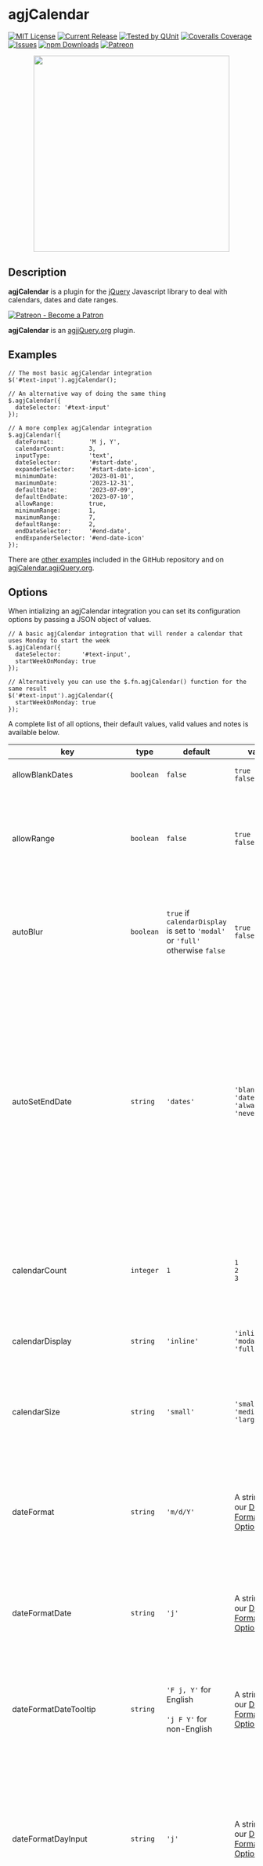 # agjCalendar

[![MIT License](https://img.shields.io/badge/license-MIT-0366d6.png?colorB=0366d6&style=flat-square)](https://github.com/andrewgjohnson/agjCalendar/blob/master/LICENSE)
[![Current Release](https://img.shields.io/github/release/andrewgjohnson/agjCalendar.png?colorB=0366d6&style=flat-square&logoColor=white&logo=github)](https://github.com/andrewgjohnson/agjCalendar/releases)
[![Tested by QUnit](https://img.shields.io/badge/qunit-passing-0366d6.png?colorB=0366d6&style=flat-square)](https://agjCalendar.agjjQuery.org/tests/index.html)
[![Coveralls Coverage](https://img.shields.io/coverallsCoverage/github/andrewgjohnson/agjCalendar.png?colorB=0366d6&style=flat-square&logoColor=white&logo=coveralls)](https://coveralls.io/github/andrewgjohnson/agjCalendar)
[![Issues](https://img.shields.io/github/issues/andrewgjohnson/agjCalendar.png?colorB=0366d6&style=flat-square&logoColor=white&logo=github)](https://github.com/andrewgjohnson/agjCalendar/issues)
[![npm Downloads](https://img.shields.io/npm/dt/agjcalendar.png?colorB=0366d6&style=flat-square&logoColor=white&logo=npm)](https://www.npmjs.com/package/agjcalendar)
[![Patreon](https://img.shields.io/endpoint.png?url=https%3A%2F%2Fshieldsio-patreon.vercel.app%2Fapi%3Fusername%3Dagjopensource%26type%3Dpatrons&colorB=0366d6&style=flat-square&logoColor=white&logo=patreon)](https://patreon.com/agjopensource)

<p align="center">
  <a href="https://agjcalendar.agjjquery.org/" title="">
    <img src="https://agjcalendar.agjjquery.org/documentation/agjCalendar.agjjQuery.org/images/avatar.png" alt="" title="" width="400" height="400" id="avatar" />
  </a>
</p>

## Description

**agjCalendar** is a plugin for the [jQuery](https://jquery.com/) Javascript library to deal with calendars, dates and date ranges.

[![Patreon - Become a Patron](https://raster.shields.io/badge/Patreon%20-become%20a%20Patron-FD334A.png?style=for-the-badge&logo=patreon&logoColor=FD334A)](https://patreon.com/agjopensource)

**agjCalendar** is an [agjjQuery.org](https://agjjquery.org) plugin.

## Examples

    // The most basic agjCalendar integration
    $('#text-input').agjCalendar();

    // An alternative way of doing the same thing
    $.agjCalendar({
      dateSelector: '#text-input'
    });

    // A more complex agjCalendar integration
    $.agjCalendar({
      dateFormat:          'M j, Y',
      calendarCount:       3,
      inputType:           'text',
      dateSelector:        '#start-date',
      expanderSelector:    '#start-date-icon',
      minimumDate:         '2023-01-01',
      maximumDate:         '2023-12-31',
      defaultDate:         '2023-07-09',
      defaultEndDate:      '2023-07-10',
      allowRange:          true,
      minimumRange:        1,
      maximumRange:        7,
      defaultRange:        2,
      endDateSelector:     '#end-date',
      endExpanderSelector: '#end-date-icon'
    });

There are [other examples](https://github.com/andrewgjohnson/agjCalendar/tree/master/examples) included in the GitHub repository and on [agjCalendar.agjjQuery.org](https://agjcalendar.agjjquery.org/examples-and-demo/).

## Options

When intializing an agjCalendar integration you can set its configuration options by passing a JSON object of values.

    // A basic agjCalendar integration that will render a calendar that uses Monday to start the week
    $.agjCalendar({
      dateSelector:      '#text-input',
      startWeekOnMonday: true
    });

    // Alternatively you can use the $.fn.agjCalendar() function for the same result
    $('#text-input').agjCalendar({
      startWeekOnMonday: true
    });

A complete list of all options, their default values, valid values and notes is available below.

key|type|default|values|notes
---|----|-------|------|-----
allowBlankDates|`boolean`|`false`|`true`<br />`false`|If set to `true` blank dates will be permitted
allowRange|`boolean`|`false`|`true`<br />`false`|If set to `true` a second date can be entered with the `endDateSelector` option or the `endMonthSelector` and `endDaySelector` options
autoBlur|`boolean`|`true` if `calendarDisplay` is set to `'modal'` or `'full'` otherwise `false`|`true`<br />`false`|If set to `true` automatically lose focus (blur) immediately after a text field is focused (only used when `inputType` is set to `'text'`)<br />
autoSetEndDate|`string`|`'dates'`|`'blanks'`<br />`'dates'`<br />`'always'`<br />`'never'`|This option controls whether or not the end date will automatically change when the start date changes;<br />`'blanks'` will only trigger when the end date is blank,<br />`'dates'` will only trigger when the end date is a date,<br />`'always'` will trigger for both and<br />`'never'` will trigger for neither (only used when `allowRange` is set to `true`)
calendarCount|`integer`|`1`|`1`<br />`2`<br />`3`|Defines whether the date picker uses a single, double or triple calendar (only used when `calendarDisplay` is set to `'inline'` or `'modal'`)
calendarDisplay|`string`|`'inline'`|`'inline'`<br />`'modal'`<br />`'full'`|Toggles whether the date picker is displayed as `'inline'`, `'modal'` or `'full'`
calendarSize|`string`|`'small'`|`'small'`<br />`'medium'`<br />`'large'`|Defines whether the date picker displays as small, medium or large (only used when `calendarDisplay` is set to `'inline'` or `'modal'`)
dateFormat|`string`|`'m/d/Y'`|A string using our [Date Format Options](https://agjCalendar.agjjQuery.org/#date-format-options)|Determines which date format is used for text inputs (only used when inputType is set to `'text'`)<br /><br />See [Date Format Options](https://agjCalendar.agjjQuery.org/#date-format-options) for details
dateFormatDate|`string`|`'j'`|A string using our [Date Format Options](https://agjCalendar.agjjQuery.org/#date-format-options)|Determines which date format is used for dates on the date picker<br /><br />See [Date Format Options](https://agjCalendar.agjjQuery.org/#date-format-options) for details
dateFormatDateTooltip|`string`|`'F j, Y'` for English<br /><br />`'j F Y'` for non-English|A string using our [Date Format Options](https://agjCalendar.agjjQuery.org/#date-format-options)|Determines which date format is used for date tooltips on the date picker<br /><br />See [Date Format Options](https://agjCalendar.agjjQuery.org/#date-format-options) for details
dateFormatDayInput|`string`|`'j'`|A string using our [Date Format Options](https://agjCalendar.agjjQuery.org/#date-format-options)|Determines which date format is used for day dropdown inputs (only used when `inputType` is set to `'dropdown'` and `calendarDisplay` is set to `'inline'` or `'modal'`)<br /><br />See [Date Format Options](https://agjCalendar.agjjQuery.org/#date-format-options) for details
dateFormatDayOfWeekTooltip|`string`|`'l'`|A string using our [Date Format Options](https://agjCalendar.agjjQuery.org/#date-format-options)|Determines which date format is used for day of week tooltips on the date picker<br /><br />See [Date Format Options](https://agjCalendar.agjjQuery.org/#date-format-options) for details
dateFormatMonthDropdown|`string`|`'M Y'`|A string using our [Date Format Options](https://agjCalendar.agjjQuery.org/#date-format-options)|Determines which date format is used for the month dropdown on the date picker<br /><br />See [Date Format Options](https://agjCalendar.agjjQuery.org/#date-format-options) for details
dateFormatMonthInput|`string`|`'M Y'`|A string using our [Date Format Options](https://agjCalendar.agjjQuery.org/#date-format-options)|Determines which date format is used for month dropdown inputs (only used when `inputType` is set to `'dropdown'` and `calendarDisplay` is set to `'inline'` or `'modal'`)<br /><br />See [Date Format Options](https://agjCalendar.agjjQuery.org/#date-format-options) for details
dateFormatMonthLabel|`string`|`'F Y'`|A string using our [Date Format Options](https://agjCalendar.agjjQuery.org/#date-format-options)|Determines which date format is used for month labels on the date picker (only used when `calendarCount` is set to `2` or `3`)<br /><br />See [Date Format Options](https://agjCalendar.agjjQuery.org/#date-format-options) for details
dateSelector|`string`|`null`||Accepts a string value for your target text element such as `'#text-input'` (only used when `inputType` is set to `'text'`)
dayNameEllipsis|`boolean`|`true`|`true`<br />`false`|Determines whether longer day names will be cut-off with an ellipsis
dayNameFormat|`string`|`'short'`|`'short'`<br />`'abbreviated'`<br />`'full'`|Determines which day format is used for days of the week on the date picker<br /><br />`'short'` = first letter, e.g. F<br />`'abbreviated'` = partial name, e.g. Fri<br />`'full'` = full name, e.g. Friday
daySelector|`string`|`null`||Accepts a string value for your target day dropdown element such as `'#day-select'` (only used when `inputType` is set to `'dropdown'`)
defaultDate|`Date|string`|Today’s date|A Date object, a string formatted as YYYY-MM-DD or `'blank'`|The default date to prefill
defaultEndDate|`Date|string`|Today’s date plus the `defaultRange`|A Date object, a string formatted as YYYY-MM-DD or `'blank'`|The default end date to prefill (only used when `allowRange` is set to `true`)
defaultRange|`integer`|`0` if the `minimumDate` and `maximumDate` options are set to the same date otherwise `1`|Any non-negative integer|The default date range (only used when `allowRange` is set to `true`)
endDateSelector|`string`|`null`||The same as `dateSelector` but for the end date (only used when `allowRange` is set to `true` and `inputType` is set to `'text'`)
endDaySelector|`string`|`null`||The same as `daySelector` but for the end date (only used when `allowRange` is set to `true` and `inputType` is set to `'dropdown'`)
endExpanderSelector|`string`|`null`||The same as `expanderSelector` but for the end date (only used when `allowRange` is set to `true`)
endMonthSelector|`string`|`null`||The same as `monthSelector` but for the end date (only used when `allowRange` is set to `true` and `inputType` is set to `'dropdown'`)
excludeDates|`array`|`[]`|An array of Date objects and/or strings formatted as YYYY-MM-DD|Individual dates that will be excluded from the date picker
expanderSelector|`string`|`null`||Accepts a string value for an additional target element to expand the calendar such as `'#calendar-icon'`
forceMaxZIndex|`boolean`|`false`|`true`<br />`false`|Force the maximum z-index value (`2147483647`) on the date picker instead of calculating based on an integration’s elements’ z-index values (only used when `calendarDisplay` is set to `'inline'`)
inputType|`string`|`'text'`|`'text'`<br />`'dropdown'`|If set to `'text'` will use the `dateSelector` option to store the date or if set to `'dropdown'` will use the `monthSelector` and `daySelector` options to store the date
language|`string`|`'en'`|`'en'`<br />`'ar'`<br />`'bn'`<br />`'de'`<br />`'es'`<br />`'fr'`<br />`'he'`<br />`'hi'`<br />`'it'`<br />`'ja'`<br />`'ko'`<br />`'mr'`<br />`'pa'`<br />`'pt'`<br />`'ru'`<br />`'te'`<br />`'tr'`<br />`'ur'`<br />`'vi'`<br />`'zh'`|The language for the text elements on the date picker<br /><br />`'en'` = English<br />`'ar'` = اَلْعَرَبِيَّةُ (Arabic)<br />`'bn'` = বাংলা (Bengali)<br />`'de'` = Deutsch (German)<br />`'es'` = Español (Spanish)<br />`'fr'` = Français (French)<br />`'he'` = עִבְרִית (Hebrew)<br />`'hi'` = आधुनिक मानक हिन्दी (Hindi)<br />`'it'` = Italiano (Italian)<br />`'ja'` = 日本語 (Japanese)<br />`'ko'` = 한국어 (Korean)<br />`'mr'` = मराठी (Marathi)<br />`'pa'` = پنجابی (Punjabi)<br />`'pt'` = Português (Portuguese)<br />`'ru'` = русский язык (Russian)<br />`'te'` = తెలుగు (Telugu)<br />`'tr'` = Türkçe (Turkish)<br />`'ur'` = اردو (Urdu)<br />`'vi'` = Tiếng Việt (Vietnamese)<br />`'zh'` = 官话 (Chinese Mandarin)<br /><br />Our online documentation has more details on the [translations page](https://agjcalendar.agjjquery.org/translations/)
maximumDate|`Date|string`|Today’s date plus one year|A Date object or a string formatted as YYYY-MM-DD|The maximum date that can be picked
maximumRange|`integer`|The number of days between the `minimumDate` and `maximumDate` options|Any non-negative integer|The maximum date range (only used when `allowRange` is set to `true`)
minimumDate|`Date|string`|Today’s date|A Date object or a string formatted as YYYY-MM-DD|The minimum date that can be picked
minimumRange|`integer`|`0` if the `minimumDate` and `maximumDate` options are set to the same date otherwise `1`|Any non-negative integer|The minimum date range (only used when `allowRange` is set to `true`)
monthSelector|`string`|`null`||Accepts a string value for your target month dropdown element such as `'#month-select'` (only used when `inputType` is set to `'dropdown'`)
overwriteDayOptions|`boolean`|`true`|`true`<br />`false`|If set to `true` the options on the `daySelector` and `endDaySelector` dropdown elements will dynamically update (only used when `inputType` is set to `'dropdown'`)
overwriteMonthOptions|`boolean`|`true`|`true`<br />`false`|If set to `true` the options on the `monthSelector` and `endMonthSelector` dropdown elements will dynamically update (only used when `inputType` is set to `'dropdown'`)
startWeekOnMonday|`boolean`|`false`|`true`<br />`false`|If set to `true` the weeks on the calendar will start on Monday instead of Sunday
theme|`string`|`null`|`'red'`<br />`'orange'`<br />`'yellow'`<br />`'green'`<br />`'cyan'`<br />`'blue'`<br />`'purple'`<br />`'pink'`<br />`'custom-*'`|A string of one of the eight included themes or a custom theme that must begin with `custom-` (our online documentation has more details on the [themes page](https://agjcalendar.agjjquery.org/themes/))
translations|`object`|`[]`|An object of translations|The `translations` option will always take precedence over the `language` option<br /><br />Our online documentation has more details on the [translations page](https://agjcalendar.agjjquery.org/translations/)

### Date Format Options

The plugin uses common date formating for the `dateFormat`, `dateFormatDate`, `dateFormatDateTooltip`, `dateFormatDayInput`, `dateFormatDayOfWeekTooltip`, `dateFormatMonthDropdown`, `dateFormatMonthInput` and `dateFormatMonthLabel` options. You can choose any combination of the below characters to format dates for users. The characters are based on [PHP’s *DateTime::format* function](https://www.php.net/manual/en/datetime.format.php) which is in turn based on [C Standard Library’s *strftime* function](https://en.cppreference.com/w/cpp/chrono/c/strftime).

*__Warning:__ This plugin does not support timezones, all dates and times are treated timezone agnostically*

character|description|example(s)
---------|-----------|----------
*Day*|---|---
d|Day of the month, 2 digits with leading zeros|01
D|A textual representation of a day, three letters|Sun
j|Day of the month without leading zeros|1
l (lowercase ‘L’)|A full textual representation of the day of the week|Sunday
N|ISO 8601 numeric representation of the day of the week|1 (for Monday) through 7 (for Sunday)
S|English ordinal suffix for the day of the month, 2 characters|st, nd, rd or th
w|Numeric representation of the day of the week|0 (for Sunday) through 6 (for Saturday)
z|The day of the year (starting from 0)|0 through 365
*Week*|---|---
W|ISO 8601 week number of year, weeks starting on Monday|42 (the 42nd week in the year)
*Month*|---|---
F|A full textual representation of a month, such as January or March|January
m|Numeric representation of a month, with leading zeros|01
M|A short textual representation of a month, three letters|Jan
n|Numeric representation of a month, without leading zeros|1
t|Number of days in the given month|28
*Time*|---|---
a|Lowercase Ante meridiem and Post meridiem|am or pm
A|Uppercase Ante meridiem and Post meridiem|AM or PM
B|Swatch Internet time|000 through 999
g|12-hour format of an hour without leading zeros|1 through 12
G|24-hour format of an hour without leading zeros|0 through 23
h|12-hour format of an hour with leading zeros|01 through 12
H|24-hour format of an hour with leading zeros|00 through 23
i|Minutes with leading zeros|00 to 59
s|Seconds with leading zeros|00 through 59
u|Microseconds. Note that date() will always generate 000000 since it takes an int parameter, whereas DateTime::format() does support microseconds if DateTime was created with microseconds.|Example: 654321
v|Milliseconds. Same note applies as for u.|Example: 654
*Year*|---|---
L|Whether it’s a leap year|1 if it is a leap year, 0 otherwise
o|ISO 8601 week-numbering year. This has the same value as Y, except that if the ISO week number (W) belongs to the previous or next year, that year is used instead.|2000
x|An expanded full numeric representation if required, or a standard full numeral representation if possible (like Y). At least four digits. Years BCE are prefixed with a -. Years beyond (and including) 10000 are prefixed by a +.|Examples: -0055, 0787, 1999, +10191
X|An expanded full numeric representation of a year, at least 4 digits, with - for years BCE, and + for years CE|Examples: -0055, +0787, +1999, +10191
y|A two digit representation of a year|00
Y|A full numeric representation of a year, at least 4 digits, with - for years BCE|2000
*Full Date*|---|---
c|ISO 8601 date|2000-01-01T00:00:00
r|RFC 2822/RFC 5322 formatted date<br /><br />*__Warning:__ This plugin does not support timezones so this formatted date will always end in +0000*|Thu, 21 Dec 2000 10:01:07 +0000
U|Seconds since the Unix Epoch (January 1 1970 00:00:00 GMT)|946706400

## Javascript Functions

The majority of the functionality for the agjCalendar plugin is self-contained but there are some functions that are added to extend jQuery that can be accessed by any of your Javascript code. We use the dollar sign alias (`$`) instead of the `jQuery` global for documentation but either can be referenced.

### $.agjCalendar(_[options]_)

    var integration = $.agjCalendar({
      dateSelector: '#text-input'
    });
    if (integration !== -1) {
      alert('The integration was a success!');
    } else {
      alert('The integration failed; check your Javascript console for details.');
    }

The `$.agjCalendar()` function accepts an options JSON object of values to initialize a new agjCalendar integration. Returns `true` if the integration was successful or `false` if it was not.

### $.fn.agjCalendar(_[options] [, callback]_)

    var integration;
    $('#text-input').agjCalendar({
      dateFormat: 'Y-m-d'
    }, function(returnValue) {
      integration = returnValue;
    });
    if (integration !== -1) {
      alert('The integration was a success!');
    } else {
      alert('The integration failed; check your Javascript console for details.');
    }

The `$.fn.agjCalendar()` function works similar to the `$.agjCalendar()` function but does not require the `dateSelector` option as you would be selecting the element and calling this function directly off of it. Returns the element to allow for chaining. This function also has an optional callback parameter that will be executed on completion of the integration attempt and will pass the integration attempt outcome into the callback’s first and only parameter.

### $.agjCalendar.addRegexTextPattern(_regexTextPattern_)

    $.agjCalendar.addRegexTextPattern('\u3040-\u30FF');

The `$.agjCalendar.addRegexTextPattern()` function will add a regular expression pattern to the plugin’s text checks. This function should be used if custom unicode characters are being used in custom translations. Our online documentation has more details on the [translations page](https://agjcalendar.agjjquery.org/translations).

### $.agjCalendar.dateToString(_date, dateFormat[, translations]_)

    var formattedDate = $.agjCalendar.dateToString(new Date(), 'j F Y');

The `$.agjCalendar.dateToString()` function will accept a date & date format and return a formatted string. It also accepts an optional translations parameters which is an object of translations (including day and month names) which will be used in the string, if no translations are passed the included English translations will be used. Read more about [date format options](https://agjCalendar.agjjQuery.org/#date-format-options) and [custom translations](https://agjCalendar.agjjQuery.org/translations/#custom-translations).

### $.agjCalendar.deactivate()

    $.agjCalendar.deactivate();

The `$.agjCalendar.deactivate()` function will deactivate any active date pickers.

### $.agjCalendar.disable(_position_)

    var integration = $.agjCalendar({
      dateSelector: '#text-input'
    });
    if (integration !== -1) {
      $.agjCalendar.disable(integration);
    }

The `$.agjCalendar.disable()` function will disable an agjCalendar integration after it has been initialized.

### $.agjCalendar.disableEmojiSupport()

    $.agjCalendar.disableEmojiSupport();

The `$.agjCalendar.disableEmojiSupport()` function will disable emoji support for custom translations.

*__Warning:__ Emoji support will have issues with older versions of Microsoft Internet Explorer specifically 6, 7, 8, 9, 10 and 11 as they don’t support ECMAScript 2018. To support older browsers we recommend using [$.agjCalendar.addRegexTextPattern()](https://agjCalendar.agjjQuery.org/#agjcalendaraddregextextpatternregextextpattern) and passing each emoji character you want to use.*

### $.agjCalendar.enableEmojiSupport()

    $.agjCalendar.enableEmojiSupport();

The `$.agjCalendar.enableEmojiSupport()` function will enable emoji support for custom translations.

*__Warning:__ Emoji support will have issues with older versions of Microsoft Internet Explorer specifically 6, 7, 8, 9, 10 and 11 as they don’t support ECMAScript 2018. To support older browsers we recommend using [$.agjCalendar.addRegexTextPattern()](https://agjCalendar.agjjQuery.org/#agjcalendaraddregextextpatternregextextpattern) and passing each emoji character you want to use.*

### $.agjCalendar.getIncludedTranslations(_language_)

    var dateInFrench = $.agjCalendar.dateToString(
      new Date(),
      'j F Y',
      $.agjCalendar.getIncludedTranslations('fr')
    );

The `$.agjCalendar.getIncludedTranslations()` function will return an object of translations for one of the plugin’s included translations.

### $.agjCalendar.isActive()

    if ($.agjCalendar.isActive()) {
      alert('There is a date picker currently active!');
    } else {
      alert('There are no date pickers currently active.');
    }

The `$.agjCalendar.isActive()` function will determine whether or not any date pickers are active. Returns `true` if a date picker is active or `false` if none are.

### $.agjCalendar.stringToDate(_string, dateFormat[, translations]_)

    var extractedDate = $.agjCalendar.stringToDate('1 January 2000', 'j F Y');
    if (extractedDate !== -1) {
      alert('Date successfully extracted: ' + extractedDate);
    } else {
      alert('The date extraction failed.');
    }

The `$.agjCalendar.stringToDate()` function will accept a string & date format and return a date object. It also accepts an optional translations parameters which is an object of translations (including day and month names) which will be used in parsing the string, if no translations are passed the included English translations will be used. Read more about [date format options](https://agjCalendar.agjjQuery.org/#date-format-options) and [custom translations](https://agjCalendar.agjjQuery.org/translations/#custom-translations).

## Usage/Installation

You will need an HTML reference to jQuery in order for the plugin to function.

    <!-- Reference to the jQuery Javascript library -->
    <script type="text/javascript" src="//code.jquery.com/jquery-3.7.1.min.js"></script>

### With npm or Yarn

This plugin offers support for the [npm](https://www.npmjs.com/) and [Yarn](https://yarnpkg.com/) dependency managers. You can find the agjCalendar package online on [npmjs.com](https://www.npmjs.com/package/agjcalendar).

#### Install using npm

Run this command to install the plugin using npm:

    npm install agjcalendar

#### Install using Yarn

Run this command to install the plugin using Yarn:

    yarn add agjcalendar

Once installed you can start using agjCalendar within your project by adding HTML references to the plugin’s Javascript and CSS stylesheet files.

    <!-- Reference to the agjCalendar jQuery plugin -->
    <script type="text/javascript" src="./node_modules/agjcalendar/source/agjCalendar/jquery.agjCalendar.js"></script>

    <!-- Reference to the agjCalendar CSS stylesheet -->
    <style type="text/css">@import './node_modules/agjcalendar/source/agjCalendar/jquery.agjCalendar.css';</style>

### With Bower

This plugin also offers support for the now-deprecated [Bower](https://bower.io/) dependency manager.

#### Install using Bower

Run this command to install the plugin using Bower:

    bower install andrewgjohnson/agjCalendar --save

Once installed you can start using agjCalendar within your project by adding HTML references to the plugin’s Javascript and CSS stylesheet files.

    <!-- Reference to the agjCalendar jQuery plugin -->
    <script type="text/javascript" src="./bower_components/agjCalendar/source/agjCalendar/jquery.agjCalendar.js"></script>

    <!-- Reference to the agjCalendar CSS stylesheet -->
    <style type="text/css">@import './bower_components/agjCalendar/source/agjCalendar/jquery.agjCalendar.css';</style>

### Without npm, Yarn or Bower

To use without npm, Yarn or Bower add HTML references to the [Javascript source](https://agjcalendar.agjjquery.org/source/javascript/) and the [CSS source](https://agjcalendar.agjjquery.org/source/css/) which you will need to download and host. Run these commands to download them via the terminal:

    curl -o jquery.agjCalendar.min.css 'https://agjCalendar.agjjQuery.org/source/agjCalendar/jquery.agjCalendar.min.css'
    curl -o jquery.agjCalendar.min.js 'https://agjCalendar.agjjQuery.org/source/agjCalendar/jquery.agjCalendar.min.js'

Once downloaded, you must reference the files in your HTML:

    <!-- Reference to the agjCalendar jQuery plugin -->
    <script type="text/javascript" src="jquery.agjCalendar.min.js"></script>

    <!-- Reference to the agjCalendar CSS stylesheet -->
    <style type="text/css">@import 'jquery.agjCalendar.min.css';</style>

## Backwards Compatibility

The plugin strives to keep backwards compatibiltiy with all past releases. New features should be off by default with few exceptions. Changes to existing features should continue to support past options/values/configurations so older integrations of agjCalendar will continue to function without any need for change if their core plugin is updated.

### List of Backward Compatibility Changes

version|deprecated feature|backwards support
-------|------------------|-----------------
v1.0.0|`$.ctcCalendar()` function|The plugin was renamed from `ctcCalendar` to `agjCalendar`<br /><br />The `$.ctcCalendar()` function is now an alias of `$.agjCalendar()`
v1.0.0|`autoSetEndDate` options `true` and `false`|`autoSetEndDate` deprecated boolean values in favour of four possible strings (`'always'`, `'never'`, `'blanks'` and `'dates'`)<br /><br />`true` is now an alias of `'always'` and `false` is now an alias of `'never'` for the `autoSetEndDate` option
v1.2.0|`dayNameFormat` option `'medium'`|`dayNameFormat` deprecated `'medium'` in favour of `'abbreviated'`<br /><br />`'medium'` is now an alias of `'abbreviated'` for the `dayNameFormat` option
v1.2.0|`dateFormat` options `1`, `2`, `3`, `4` and `5`|`dateFormat` was refactored to allow for custom formats<br /><br />`1` is now an alias of `'m/d/Y'`, `2` is now an alias of `'M j, Y'`, `3` is now an alias of `'d/m/Y'`, `4` is now an alias of `'Y-m-d'` and `5` is now an alias of `'j F Y'` for the `dateFormat` and `dateFormatDateTooltip` options
v1.2.0|`$.agjCalendar` returns `-1` instead of `false` on failure|Successful integrations function in the same manner but failures will now return `-1` instead of `false`
v1.2.0|The `z-index` CSS values of the calendar and modal background elements now change dynamically based upon the integration elements when `calendarDisplay` is set to `'inline'`|Previously the `z-index` CSS value was always set to the maximum for the calendar element and maximum minus one for the modal background element when `calendarDisplay` was set to `'inline'` which will still happen if the integration sets the `forceMaxZIndex` option to `true` (which is set to `false` by default)
v1.2.0|The `autoBlur` option will be automatically set to `true` when the `calendarDisplay` option is set to `'modal'` or `'full'`|Previously all integrations of agjCalendar had the `false` behaviour which is still the case for integrations with the `calendarDisplay` set to `'inline'` and can still happen if the `autoBlur` option is set to `false`

### Older Versions of jQuery

The plugin is designed to work with the newest version of jQuery (3.7.1) but will also work with older versions of jQuery 3.x as well as jQuery 2.x (tested up to 2.2.4) and jQuery 1.x (tested up to 1.12.4). We recommend using the newest version of jQuery.

## Unit Testing

The plugin uses jQuery’s [QUnit](https://qunitjs.com/) framework for unit testing. All units tests are located in the [qunit.js](https://github.com/andrewgjohnson/agjCalendar/blob/master/tests/qunit.js) file. The unit tests can be run online in-browser at [agjCalendar.agjjQuery.org/tests/index.html](https://agjCalendar.agjjQuery.org/tests/index.html). We strive to cover all public facing functions and API’s to ensure all permutations of parameters, options, fail scenarios, success scenarios, etc. are covered. Many novel scenarios are included in the unit tests to achieve high code coverage.

## Help Requests

Please post any questions in the [discussions area](https://github.com/andrewgjohnson/agjCalendar/discussions) on GitHub if you need help.

If you discover a bug please [enter an issue](https://github.com/andrewgjohnson/agjCalendar/issues/new) on GitHub. When submitting an issue please use our [issue templates](https://github.com/andrewgjohnson/agjCalendar/tree/master/.github/ISSUE_TEMPLATE).

## Contributing

Please read our [contributing guidelines](https://github.com/andrewgjohnson/agjCalendar/blob/master/.github/CONTRIBUTING.md) if you want to contribute.

You can contribute financially by becoming a [patron](https://patreon.com/agjopensource) at [patreon.com/agjopensource](https://patreon.com/agjopensource) to support agjCalendar and [other agjjQuery.org plugins](https://agjjquery.org/plugins/).

[![Patreon - Become a Patron](https://raster.shields.io/badge/Patreon%20-become%20a%20Patron-FD334A.png?style=for-the-badge&logo=patreon&logoColor=FD334A)](https://patreon.com/agjopensource)

## Acknowledgements

This plugin was started by [Andrew G. Johnson (@andrewgjohnson)](https://github.com/andrewgjohnson).

Full list of contributors:
 * [Andrew G. Johnson (@andrewgjohnson)](https://github.com/andrewgjohnson)

Our [security policies and procedures](https://github.com/andrewgjohnson/agjCalendar/blob/master/.github/SECURITY.md) comes via the [atomist/samples](https://github.com/atomist/samples/blob/master/SECURITY.md) project. Our [issue templates](https://github.com/andrewgjohnson/agjCalendar/tree/master/.github/ISSUE_TEMPLATE) comes via the [tensorflow/tensorflow](https://github.com/tensorflow/tensorflow/blob/master/SECURITY.md) project. Our [pull request template](https://github.com/andrewgjohnson/agjCalendar/blob/master/.github/PULL_REQUEST_TEMPLATE.md) comes via the [stevemao/github-issue-templates](https://github.com/stevemao/github-issue-templates) project. The [forest photo](https://unsplash.com/photos/RfTD9NoLMEE) comes via [Radek Homola](https://unsplash.com/@radekhomola).

## Changelog

You can find all notable changes in the [changelog](https://github.com/andrewgjohnson/agjCalendar/blob/master/CHANGELOG.md).
